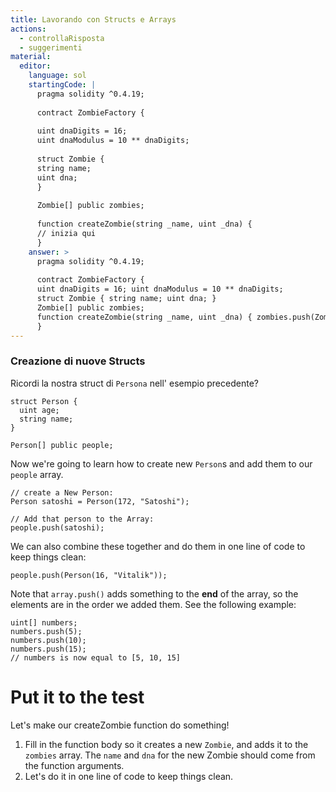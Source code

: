 ```yaml
---
title: Lavorando con Structs e Arrays
actions:
  - controllaRisposta
  - suggerimenti
material:
  editor:
    language: sol
    startingCode: |
      pragma solidity ^0.4.19;
      
      contract ZombieFactory {
      
      uint dnaDigits = 16;
      uint dnaModulus = 10 ** dnaDigits;
      
      struct Zombie {
      string name;
      uint dna;
      }
      
      Zombie[] public zombies;
      
      function createZombie(string _name, uint _dna) {
      // inizia qui
      }
    answer: >
      pragma solidity ^0.4.19;
      
      contract ZombieFactory {
      uint dnaDigits = 16; uint dnaModulus = 10 ** dnaDigits;
      struct Zombie { string name; uint dna; }
      Zombie[] public zombies;
      function createZombie(string _name, uint _dna) { zombies.push(Zombie(_name, _dna)); }
      }
---
```

### Creazione di nuove Structs

Ricordi la nostra struct di `Persona` nell' esempio precedente?

    struct Person {
      uint age;
      string name;
    }
    
    Person[] public people;
    

Now we're going to learn how to create new `Person`s and add them to our `people` array.

    // create a New Person:
    Person satoshi = Person(172, "Satoshi");
    
    // Add that person to the Array:
    people.push(satoshi);
    

We can also combine these together and do them in one line of code to keep things clean:

    people.push(Person(16, "Vitalik"));
    

Note that `array.push()` adds something to the **end** of the array, so the elements are in the order we added them. See the following example:

    uint[] numbers;
    numbers.push(5);
    numbers.push(10);
    numbers.push(15);
    // numbers is now equal to [5, 10, 15]
    

# Put it to the test

Let's make our createZombie function do something!

1. Fill in the function body so it creates a new `Zombie`, and adds it to the `zombies` array. The `name` and `dna` for the new Zombie should come from the function arguments.
2. Let's do it in one line of code to keep things clean.